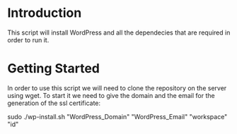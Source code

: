 # Introduction 

This script will install WordPress and all the dependecies that are required in order to run it.

# Getting Started

In order to use this script we will need to clone the repository on the server using wget.
To start it we need to give the domain and the email for the generation of the ssl certificate:

sudo ./wp-install.sh "WordPress_Domain" "WordPress_Email" "workspace" "id"
